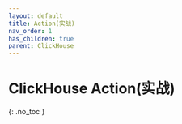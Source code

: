 ```yaml
---
layout: default
title: Action(实战)
nav_order: 1
has_children: true
parent: ClickHouse
---
```


# ClickHouse Action(实战)
{: .no_toc }

